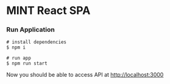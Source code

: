 # MINT React SPA

### Run Application

```
# install dependencies
$ npm i

# run app
$ npm run start
```

Now you should be able to access API at [http://localhost:3000](http://localhost:3000)
